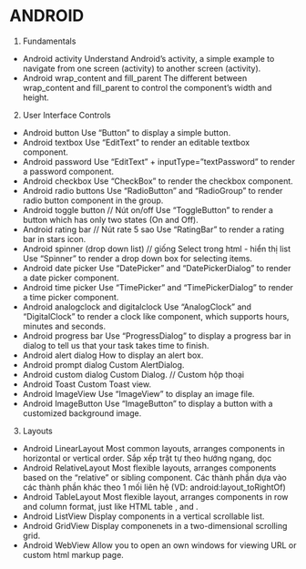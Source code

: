 # ANDROID
1. Fundamentals
+ Android activity
	Understand Android’s activity, a simple example to navigate from one screen (activity) to another screen (activity).
+ Android wrap_content and fill_parent
	The different between wrap_content and fill_parent to control the component’s width and height.

2. User Interface Controls
+ Android button
	Use “Button” to display a simple button.
+ Android textbox
	Use “EditText” to render an editable textbox component.
+ Android password
	Use “EditText” + inputType=”textPassword” to render a password component.
+ Android checkbox
	Use “CheckBox” to render the checkbox component.
+ Android radio buttons
	Use “RadioButton” and “RadioGroup” to render radio button component in the group.
+ Android toggle button // Nút on/off
	Use “ToggleButton” to render a button which has only two states (On and Off).
+ Android rating bar // Nút rate 5 sao
	Use “RatingBar” to render a rating bar in stars icon.
+ Android spinner (drop down list) // giống Select trong html - hiển thị list
Use “Spinner” to render a drop down box for selecting items.
+ Android date picker
	Use “DatePicker” and “DatePickerDialog” to render a date picker component.
+ Android time picker
	Use “TimePicker” and “TimePickerDialog” to render a time picker component.
+ Android analogclock and digitalclock
	Use “AnalogClock” and “DigitalClock” to render a clock like component, which supports hours, minutes and seconds.
+ Android progress bar
	Use “ProgressDialog” to display a progress bar in dialog to tell us that your task takes time to finish.
+ Android alert dialog
	How to display an alert box.
+ Android prompt dialog
	Custom AlertDialog.
+ Android custom dialog
	Custom Dialog. // Custom hộp thoại
+ Android Toast
	Custom Toast view.
+ Android ImageView
	Use “ImageView” to display an image file.
+ Android ImageButton
	Use “ImageButton” to display a button with a customized background image.

3. Layouts
+ Android LinearLayout
	Most common layouts, arranges components in horizontal or vertical order.
	Sắp xếp trật tự theo hướng ngang, dọc
+ Android RelativeLayout
	Most flexible layouts, arranges components based on the “relative” or sibling component.
	Các thành phần dựa vào các thành phần khác theo 1 mối liên hệ (VD: android:layout_toRightOf)
+ Android TableLayout
	Most flexible layout, arranges components in row and column format, just like HTML table , <tr> and <td>.
+ Android ListView
	Display components in a vertical scrollable list.
+ Android GridView
	Display componenets in a two-dimensional scrolling grid.
+ Android WebView
	Allow you to open an own windows for viewing URL or custom html markup page.